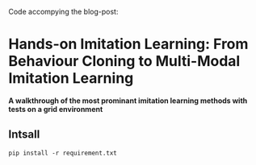 
Code accompying the blog-post:

# Hands-on Imitation Learning: From Behaviour Cloning to Multi-Modal Imitation Learning 

**A  walkthrough of the most prominant imitation learning methods with tests on a grid environment**



## Intsall

```
pip install -r requirement.txt
```